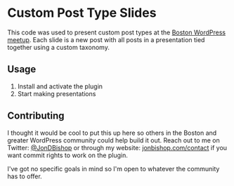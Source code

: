 Custom Post Type Slides
=============

This code was used to present custom post types at the [Boston WordPress meetup](http://bostonwp.org).
Each slide is a new post with all posts in a presentation tied together using a 
custom taxonomy.

Usage
-------

1. Install and activate the plugin
2. Start making presentations


Contributing
------------

I thought it would be cool to put this up here so others in the Boston and 
greater WordPress community could help build it out. Reach out to me on 
Twitter: [@JonDBishop](http://twitter.com/jondbishop) or through my website: [jonbishop.com/contact](http://www.jonbishop.com/contact/) 
if you want commit rights to work on the plugin.

I've got no specific goals in mind so I'm open to whatever the community has to 
offer.